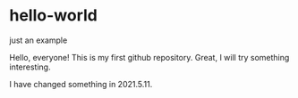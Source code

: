 # hello-world
just an example

Hello, everyone! This is my first github repository.
Great, I will try something interesting.

I have changed something in 2021.5.11.

